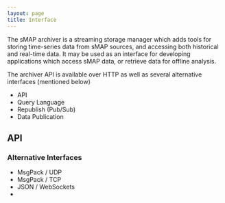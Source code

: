 ```yaml
---
layout: page
title: Interface
---
```


The sMAP archiver is a streaming storage manager which adds tools for storing
time-series data from sMAP sources, and accessing both historical and real-time
data. It may be used as an interface for developing applications which access
sMAP data, or retrieve data for offline analysis.

The archiver API is available over HTTP as well as several alternative
interfaces (mentioned below)

* API
* Query Language
* Republish (Pub/Sub)
* Data Publication

## <a name="API"></a>API


### Alternative Interfaces

* MsgPack / UDP
* MsgPack / TCP
* JSON / WebSockets
* 
